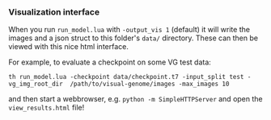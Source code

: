
### Visualization interface

When you run `run_model.lua` with `-output_vis 1` (default) it will write the images and a json struct to this folder's `data/` directory. These can then be viewed with this nice html interface.

For example, to evaluate a checkpoint on some VG test data:

```
th run_model.lua -checkpoint data/checkpoint.t7 -input_split test -vg_img_root_dir  /path/to/visual-genome/images -max_images 10
```

and then start a webbrowser, e.g. `python -m SimpleHTTPServer` and open the `view_results.html` file!
